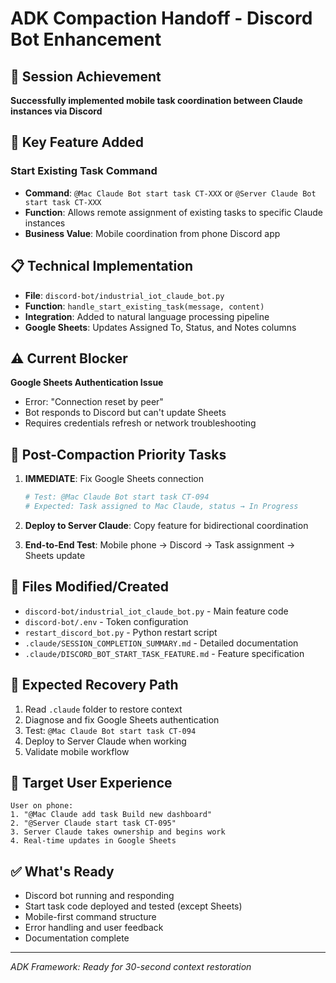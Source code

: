 # ADK Compaction Handoff - Discord Bot Enhancement

## 🎯 Session Achievement
**Successfully implemented mobile task coordination between Claude instances via Discord**

## 🚀 Key Feature Added
### Start Existing Task Command
- **Command**: `@Mac Claude Bot start task CT-XXX` or `@Server Claude Bot start task CT-XXX`
- **Function**: Allows remote assignment of existing tasks to specific Claude instances
- **Business Value**: Mobile coordination from phone Discord app

## 📋 Technical Implementation
- **File**: `discord-bot/industrial_iot_claude_bot.py`
- **Function**: `handle_start_existing_task(message, content)`
- **Integration**: Added to natural language processing pipeline
- **Google Sheets**: Updates Assigned To, Status, and Notes columns

## ⚠️ Current Blocker
**Google Sheets Authentication Issue**
- Error: "Connection reset by peer" 
- Bot responds to Discord but can't update Sheets
- Requires credentials refresh or network troubleshooting

## 🎯 Post-Compaction Priority Tasks
1. **IMMEDIATE**: Fix Google Sheets connection
   ```bash
   # Test: @Mac Claude Bot start task CT-094
   # Expected: Task assigned to Mac Claude, status → In Progress
   ```

2. **Deploy to Server Claude**: Copy feature for bidirectional coordination

3. **End-to-End Test**: Mobile phone → Discord → Task assignment → Sheets update

## 📁 Files Modified/Created
- `discord-bot/industrial_iot_claude_bot.py` - Main feature code
- `discord-bot/.env` - Token configuration  
- `restart_discord_bot.py` - Python restart script
- `.claude/SESSION_COMPLETION_SUMMARY.md` - Detailed documentation
- `.claude/DISCORD_BOT_START_TASK_FEATURE.md` - Feature specification

## 🔄 Expected Recovery Path
1. Read `.claude` folder to restore context
2. Diagnose and fix Google Sheets authentication
3. Test: `@Mac Claude Bot start task CT-094`
4. Deploy to Server Claude when working
5. Validate mobile workflow

## 📱 Target User Experience
```
User on phone:
1. "@Mac Claude add task Build new dashboard" 
2. "@Server Claude start task CT-095"
3. Server Claude takes ownership and begins work
4. Real-time updates in Google Sheets
```

## ✅ What's Ready
- Discord bot running and responding
- Start task code deployed and tested (except Sheets)
- Mobile-first command structure
- Error handling and user feedback
- Documentation complete

---
*ADK Framework: Ready for 30-second context restoration*